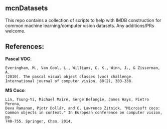 mcnDatasets
---

This repo contains a collection of scripts to help with IMDB construction 
for common machine learning/computer vision datasets. Any additions/PRs welcome.

References:
---

**Pascal VOC**: 

```
Everingham, M., Van Gool, L., Williams, C. K., Winn, J., & Zisserman, A. 
(2010). The pascal visual object classes (voc) challenge. 
International journal of computer vision, 88(2), 303-338.
```

**MS Coco**: 

```
Lin, Tsung-Yi, Michael Maire, Serge Belongie, James Hays, Pietro Perona, 
Deva Ramanan, Piotr Dollár, and C. Lawrence Zitnick. "Microsoft coco: 
Common objects in context." In European conference on computer vision, pp. 
740-755. Springer, Cham, 2014.
```
